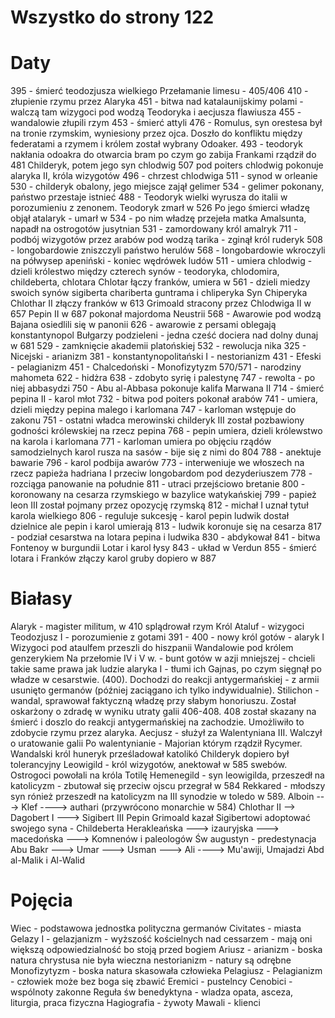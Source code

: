 # Wszystko do strony 122 

# Daty
395 - śmierć teodozjusza wielkiego
Przełamanie limesu - 405/406
410 - złupienie rzymu przez Alaryka
451 - bitwa nad katalaunijskimy polami - walczą tam wizygoci pod wodzą Teodoryka i aecjusza flawiusza
455 - wandalowie złupili rzym
453 - śmierć attyli
476 - Romulus, syn orestesa był na tronie rzymskim, wyniesiony przez ojca. Doszło do konfliktu między federatami a rzymem i królem został wybrany Odoaker. 
493 - teodoryk  nakłania odoakra do otwarcia bram po czym go zabija 
Frankami rządził do 481 Childeryk, potem jego syn chlodwig 
507 pod poiters chlodwig pokonuje alaryka II, króla wizygotów 
496 - chrzest chlodwiga
511 - synod w orleanie 
530 - childeryk obalony, jego miejsce zajął gelimer
534 - gelimer pokonany, państwo przestaje istnieć 
488 - Teodoryk wielki wyrusza do italii w porozumieniu z zenonem. 
Teodoryk zmarł w 526
Po jego śmierci władzę objął atalaryk - umarł w 534 - po nim władzę przejeła matka Amalsunta, napadł na ostrogotów jusytnian
531 - zamordowany król amalryk 
711 - podbój wizygotów przez arabów pod wodzą tarika - zginął król ruderyk 
508 - longobardowie zniszczyli państwo herulów 
568 - longobardowie wkroczyli na półwysep apeniński - koniec wędrówek ludów 
511 - umiera chlodwig - dzieli królestwo między czterech synów - teodoryka, chlodomira, childeberta, chlotara 
Chlotar łączy franków, umiera w 561 - dzieli miedzy swoich synów sigiberta chariberta guntrama i chliperyka 
Syn Chiperyka Chlothar II złączy franków w 613 
Grimoald stracony przez Chlodwiga II w 657
Pepin II w 687 pokonał majordoma Neustrii
568 - Awarowie pod wodzą Bajana osiedlili się w panonii
626 - awarowie z persami oblegają konstantynopol
Bułgarzy podzieleni - jedna cześć dociera nad dolny dunaj w 681 
529 - zamknięcie akademii platońskiej
532 - rewolucja nika
325 - Nicejski - arianizm
381 - konstantynopolitański I - nestorianizm 
431 - Efeski - pelagianizm
451 - Chalcedoński - Monofizytyzm
570/571 - narodziny mahometa 
622 - hidżra 
638 - zdobyto syrię i palestynę 
747 - rewolta - po niej abbasydzi 
750 - Abu al-Abbasa pokonuje kalifa Marwana II
714 - śmierć pepina II - karol młot 
732 - bitwa pod poiters pokonał arabów 
741 - umiera, dzieli między pepina malego i karlomana 
747 - karloman wstępuje do zakonu 
751 - ostatni władca merowinski childeryk III został pozbawiony godności królewskiej na rzecz pepina 
768 - pepin umiera, dzieli królewstwo na karola i karlomana 
771 - karloman umiera 
po objęciu rządów samodzielnych karol rusza na sasów - bije się z nimi do 804
788 - anektuje bawarie
796 - karol podbija awarów 
773 - interweniuje we włoszech na rzecz papieża hadriana I przeciw longobardom pod dezyderiuszem 
778 - rozciąga panowanie na południe 
811 - utraci przejściowo bretanie 
800 - koronowany na cesarza rzymskiego w bazylice watykańskiej 
799 - papież leon III został pojmany przez opozycję rzymską 
812 - michał I uznał tytuł karola wielkiego 
806 - reguluje sukcesję - karol pepin ludwik dostał dzielnice ale pepin i karol umierają 
813 - ludwik koronuje się na cesarza 
817 - podział cesarstwa na lotara pepina i ludwika 
830 - abdykował 
841 - bitwa Fontenoy w burgundii Lotar i karol łysy 
843 - układ w Verdun 
855 - śmierć lotara i
Franków złączy karol gruby dopiero w 887 

# Białasy 
Alaryk - magister militum, w 410 splądrował rzym
Król Ataluf - wizygoci 
Teodozjusz I - porozumienie z gotami 
391 - 400 - nowy król gotów - alaryk I
Wizygoci pod ataulfem przeszli do hiszpanii
Wandalowie pod królem genzerykiem
Na przełomie IV i V w. - bunt gotów w azji mniejszej - chcieli takie same prawa jak ludzie alaryka I - tłumi ich Gajnas, po czym sięgnął po władze w cesarstwie. (400). Dochodzi do reakcji antygermańskiej - z armii usunięto germanów (później zaciągano ich tylko indywidualnie).
Stilichon - wandal, sprawował faktyczną władzę przy słabym honoriuszu. Został oskarżony o zdradę w wyniku utraty galii 406-408. 408 został skazany na śmierć i doszlo do reakcji antygermańskiej na zachodzie. Umożliwiło to zdobycie rzymu przez alaryka.
Aecjusz - służył za Walentyniana III. Walczył o uratowanie galii 
Po walentynianie - Majorian którym rządził Rycymer. 
Wandalski król huneryk prześladował katolikó
Childeryk dopiero był tolerancyjny 
Leowigild - król wizygotów, anektował w 585 swebów.
Ostrogoci powołali na króla Totilę 
Hemenegild - syn leowigilda, przeszedł na katolicyzm - zbutował się przeciw ojscu przegrał w 584
Rekkared - młodszy syn rónież przeszedł na katolicyzm na III synodzie w toledo w 589. 
Alboin  ---> Klef ----> authari (przywrócono monarchie w 584)
Chlothar II --> Dagobert I ---> Sigibert III
Pepin Grimoald kazał Sigibertowi adoptować swojego syna - Childeberta 
Herakleańska ---> izauryjska ---> macedońska ---> Komnenów i paleologów
Św augustyn - predestynacja
Abu Bakr ---> Umar ---> Usman ---> Ali ----> Mu'awiji, Umajadzi
Abd al-Malik i Al-Walid  

# Pojęcia 
Wiec - podstawowa jednostka polityczna germanów
Civitates - miasta 
Gelazy I - gelazjanizm - wyższość kościelnych nad cessarzem - mają oni większą odpowiedzialność bo stoją przed bogiem
Ariusz - arianizm - boska natura chrystusa nie była wieczna 
nestorianizm - natury są odrębne
Monofizytyzm - boska natura skasowała człowieka 
Pelagiusz - Pelagianizm - człowiek może bez boga się zbawić
Eremici - pustelncy
Cenobici - wspólnoty zakonne 
Reguła św benedyktyna - wladza opata, asceza, liturgia, praca fizyczna 
Hagiografia - żywoty 
Mawali - klienci
